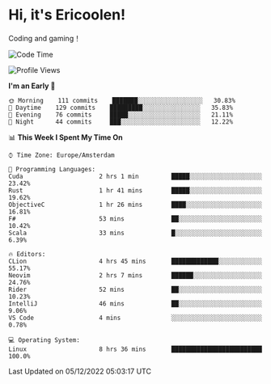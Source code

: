 # Hi, it's Ericoolen!
Coding and gaming！

<!--START_SECTION:waka-->
![Code Time](http://img.shields.io/badge/Code%20Time-547%20hrs%2015%20mins-blue)

![Profile Views](http://img.shields.io/badge/Profile%20Views-12-blue)

**I'm an Early 🐤** 

```text
🌞 Morning    111 commits    ███████░░░░░░░░░░░░░░░░░░   30.83% 
🌆 Daytime    129 commits    █████████░░░░░░░░░░░░░░░░   35.83% 
🌃 Evening    76 commits     █████░░░░░░░░░░░░░░░░░░░░   21.11% 
🌙 Night      44 commits     ███░░░░░░░░░░░░░░░░░░░░░░   12.22%

```


📊 **This Week I Spent My Time On** 

```text
⌚︎ Time Zone: Europe/Amsterdam

💬 Programming Languages: 
Cuda                     2 hrs 1 min         █████░░░░░░░░░░░░░░░░░░░░   23.42% 
Rust                     1 hr 41 mins        █████░░░░░░░░░░░░░░░░░░░░   19.62% 
ObjectiveC               1 hr 26 mins        ████░░░░░░░░░░░░░░░░░░░░░   16.81% 
F#                       53 mins             ██░░░░░░░░░░░░░░░░░░░░░░░   10.42% 
Scala                    33 mins             █░░░░░░░░░░░░░░░░░░░░░░░░   6.39%

🔥 Editors: 
CLion                    4 hrs 45 mins       █████████████░░░░░░░░░░░░   55.17% 
Neovim                   2 hrs 7 mins        ██████░░░░░░░░░░░░░░░░░░░   24.76% 
Rider                    52 mins             ██░░░░░░░░░░░░░░░░░░░░░░░   10.23% 
IntelliJ                 46 mins             ██░░░░░░░░░░░░░░░░░░░░░░░   9.06% 
VS Code                  4 mins              ░░░░░░░░░░░░░░░░░░░░░░░░░   0.78%

💻 Operating System: 
Linux                    8 hrs 36 mins       █████████████████████████   100.0%

```


 Last Updated on 05/12/2022 05:03:17 UTC
<!--END_SECTION:waka-->

